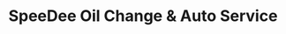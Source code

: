 ---
title: "SpeeDee Oil Change & Auto Service"
url: /jackson/speedee-oil-change-and-auto-service/
shop: car repair
---